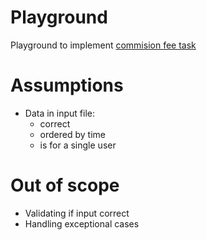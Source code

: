 Playground
==========

Playground to implement [commision fee task](TASK.md)

# Assumptions

- Data in input file:
  - correct
  - ordered by time
  - is for a single user

# Out of scope

- Validating if input correct
- Handling exceptional cases
